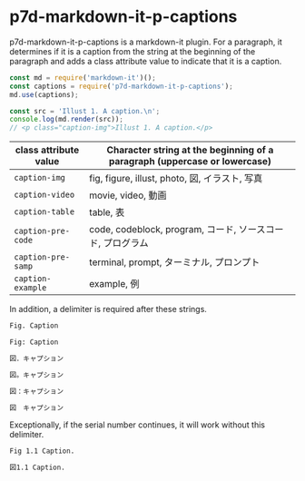 # p7d-markdown-it-p-captions

p7d-markdown-it-p-captions is a markdown-it plugin. For a paragraph, it determines if it is a caption from the string at the beginning of the paragraph and adds a class attribute value to indicate that it is a caption.

```js
const md = require('markdown-it')();
const captions = require('p7d-markdown-it-p-captions');
md.use(captions);

const src = 'Illust 1. A caption.\n';
console.log(md.render(src));
// <p class="caption-img">Illust 1. A caption.</p>
```

| class attribute value | Character string at the beginning of a paragraph (uppercase or lowercase) |
| ---- | ---- |
| `caption-img` | fig, figure, illust, photo, 図, イラスト, 写真 |
| `caption-video` | movie, video, 動画 |
| `caption-table` | table, 表 |
| `caption-pre-code` | code, codeblock, program, コード, ソースコード, プログラム |
| `caption-pre-samp` | terminal, prompt, ターミナル, プロンプト |
| `caption-example` | example, 例 |

In addition, a delimiter is required after these strings.

```md
Fig. Caption

Fig: Caption

図．キャプション

図。キャプション

図：キャプション

図　キャプション
```

Exceptionally, if the serial number continues, it will work without this delimiter.

```md
Fig 1.1 Caption.

図1.1 Caption.
```

